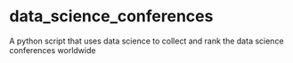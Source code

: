 # data_science_conferences
A python script that uses data science to collect and rank the data science conferences worldwide
